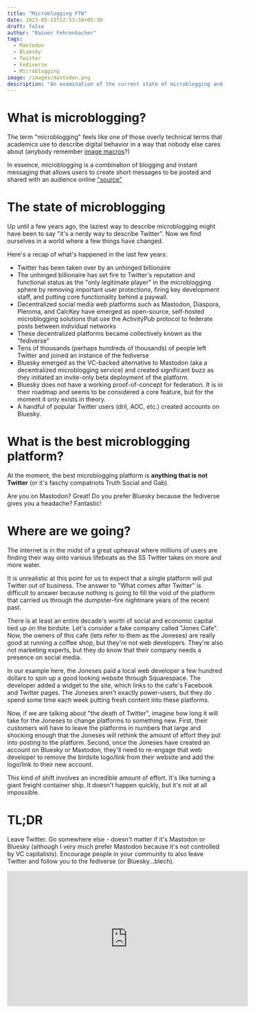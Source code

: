 ```yaml
---
title: "Microblogging FTW"
date: 2023-05-15T12:53:58+05:30
draft: false
author: "Rainer Fehrenbacher"
tags:
  - Mastodon
  - Bluesky
  - Twitter
  - Fediverse
  - Microblogging
image: /images/mastodon.png
description: "An examination of the current state of microblogging and the options that exist for people outside of Twitter, such as Bluesky, Mastodon, and other parts of the fediverse"
---
```

# What is microblogging?

The term "microblogging" feels like one of those overly technical terms that academics use to describe digital behavior in a way that nobody else cares about (anybody remember [image macros](https://www.reddit.com/r/explainlikeimfive/comments/186iad/eli5_the_difference_between_a_meme_and_a_macro/)?)

In essence, microblogging is a combination of blogging and instant messaging that allows users to create short messages to be posted and shared with an audience online ["source"](https://www.lifewire.com/what-is-microblogging-3486200)

# The state of microblogging

Up until a few years ago, the laziest way to describe microblogging might have been to say "it's a nerdy way to describe Twitter". Now we find ourselves in a world where a few things have changed.

Here's a recap of what's happened in the last few years: 
- Twitter has been taken over by an unhinged billionaire
- The unhinged billionaire has set fire to Twitter's reputation and functional status as the "only legitimate player" in the microblogging sphere by removing important user protections, firing key development staff, and putting core functionality behind a paywall.
- Decentralized social media web platforms such as Mastodon, Diaspora, Pleroma, and CalcKey have emerged as open-source, self-hosted microblogging solutions that use the ActivityPub protocol to federate posts between individual networks
- These decentralized platforms became collectively known as the "fediverse"
- Tens of thousands (perhaps hundreds of thousands) of people left Twitter and joined an instance of the fediverse 
- Bluesky emerged as the VC-backed alternative to Mastodon (aka a decentralized microblogging service) and created significant buzz as they initiated an invite-only beta deployment of the platform.
- Bluesky does not have a working proof-of-concept for federation. It is in their roadmap and seems to be considered a core feature, but for the moment it only exists in theory.
- A handful of popular Twitter users (dril, AOC, etc.) created accounts on Bluesky.

# What is the best microblogging platform?

At the moment, the best microblogging platform is **anything that is not Twitter** (or it's faschy compatriots Truth Social and Gab). 

Are you on Mastodon? Great! Do you prefer Bluesky because the fediverse gives you a headache? Fantastic!

# Where are we going?

The internet is in the midst of a great upheaval where millions of users are finding their way onto various lifeboats as the SS Twitter takes on more and more water.

It is unrealistic at this point for us to expect that a single platform will put Twitter out of business. The answer to "What comes after Twitter" is difficult to answer because nothing is going to fill the void of the platform that carried us through the dumpster-fire nightmare years of the recent past.

There is at least an entire decade's worth of social and economic capital tied up on the birdsite. Let's consider a fake company called "Jones Cafe". Now, the owners of this cafe (lets refer to them as the Joneses) are really good at running a coffee shop, but they're not web developers. They're also not marketing experts, but they do know that their company needs a presence on social media.

In our example here, the Joneses paid a local web developer a few hundred dollars to spin up a good looking website through Squarespace. The developer added a widget to the site, which links to the cafe's Facebook and Twitter pages. The Joneses aren't exactly power-users, but they do spend some time each week putting fresh content into these platforms.

Now, if we are talking about "the death of Twitter", imagine how long it will take for the Joneses to change platforms to something new. First, their customers will have to leave the platforms in numbers that large and shocking enough that the Joneses will rethink the amount of effort they put into posting to the platform. Second, once the Joneses have created an account on Bluesky or Mastodon, they'll need to re-engage that web developer to remove the birdsite logo/link from their website and add the logo/link to their new account.

This kind of shift involves an incredible amount of effort. It's like turning a giant freight container ship. It doesn't happen quickly, but it's not at all impossible.

# TL;DR

Leave Twitter. Go somewhere else - doesn't matter if it's Mastodon or Bluesky (although I very much prefer Mastodon because it's not controlled by VC capitalists). Encourage people in your community to also leave Twitter and follow you to the fediverse (or Bluesky...blech).

<iframe title="How We Win Back Our Cities For People" width="560" height="315" src="https://urbanists.video/videos/embed/3e527c8d-666a-4859-93d2-0a7d97688974" frameborder="0" allowfullscreen="" sandbox="allow-same-origin allow-scripts allow-popups"></iframe>